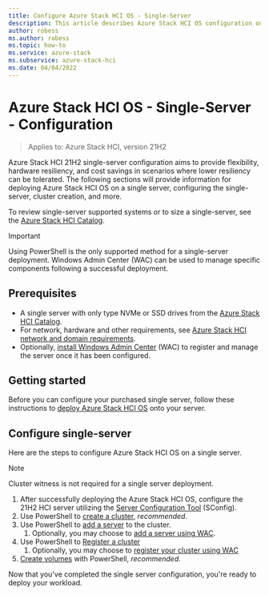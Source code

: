 ```yaml
---
title: Configure Azure Stack HCI OS - Single-Server 
description: This article describes Azure Stack HCI OS configuration on a single server
author: robess
ms.author: robess
ms.topic: how-to
ms.service: azure-stack
ms.subservice: azure-stack-hci
ms.date: 04/04/2022
---
```


# **Azure Stack HCI OS - Single-Server - Configuration**
> Applies to: Azure Stack HCI, version 21H2

Azure Stack HCI 21H2 single-server configuration aims to provide flexibility, hardware resiliency, and cost savings in scenarios where lower  resiliency can be tolerated. The following sections will provide information for deploying Azure Stack HCI OS on a single server, configuring the single-server, cluster creation, and more.

To review single-server supported systems or to size a single-server, see the [Azure Stack HCI Catalog](https://hcicatalog.azurewebsites.net/#/).

> [!IMPORTANT]
> Using PowerShell is the only supported method for a single-server deployment. Windows Admin Center (WAC) can be used to manage specific components following a successful deployment.
## **Prerequisites**

- A single server with only type NVMe or SSD drives from the [Azure Stack HCI Catalog](https://hcicatalog.azurewebsites.net/#/catalog).
- For network, hardware and other requirements, see [Azure Stack HCI network and domain requirements](../deploy/operating-system.md#determine-hardware-and-network-requirements).
- Optionally, [install Windows Admin Center](/windows-server/manage/windows-admin-center/deploy/install) (WAC) to register and manage the server once it has been configured.

## **Getting started**
Before you can configure your purchased single server, follow these instructions to [deploy Azure Stack HCI OS](../deploy/operating-system.md#manual-deployment) onto your server.

## **Configure single-server**

Here are the steps to configure Azure Stack HCI OS on a single server.
> [!NOTE]
> Cluster witness is not required for a single server deployment.

1. After successfully deploying the Azure Stack HCI OS, configure the 21H2 HCI server utilizing the [Server Configuration Tool](/windows-server/administration/server-core/server-core-sconfig) (SConfig).
1. Use PowerShell to [create a cluster](../deploy/create-cluster-powershell.md), *recommended*.
1. Use PowerShell to [add a server](../manage/cluster-powershell#add-or-remove-a-server) to the cluster.
    1. Optionally, you may choose to [add a server using WAC](/windows-server/manage/windows-admin-center/use/manage-servers#adding-a-server-to-windows-admin-center).
1. Use PowerShell to [Register a cluster](../deploy/register-with-azure#register-a-cluster-using-powershell)
    1. Optionally, you may choose to [register your cluster using WAC](../deploy/register-with-azure#register-a-cluster-using-windows-admin-center)
1. [Create volumes](../manage/create-volumes#create-volumes-using-windows-powershell) with PowerShell, *recommended*.

Now that you've completed the single server configuration, you're ready to deploy your workload.
